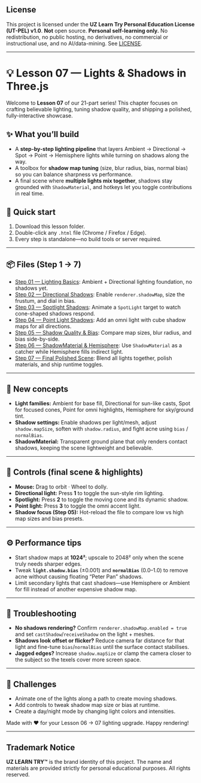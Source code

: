 ## License
This project is licensed under the **UZ Learn Try Personal Education License (UT-PEL) v1.0**.
**Not** open source. **Personal self-learning only.** No redistribution, no public hosting, no derivatives, no commercial or instructional use, and no AI/data-mining. See [LICENSE](../LICENSE).

---

# 💡 Lesson 07 — Lights & Shadows in Three.js

Welcome to **Lesson 07** of our 21-part series! This chapter focuses on crafting believable lighting, tuning shadow quality, and shipping a polished, fully-interactive showcase.

## ✨ What you’ll build
- A **step-by-step lighting pipeline** that layers Ambient → Directional → Spot → Point → Hemisphere lights while turning on shadows along the way.
- A toolbox for **shadow map tuning** (size, blur radius, bias, normal bias) so you can balance sharpness vs performance.
- A final scene where **multiple lights mix together**, shadows stay grounded with `ShadowMaterial`, and hotkeys let you toggle contributions in real time.

## 🚀 Quick start
1. Download this lesson folder.
2. Double-click any `.html` file (Chrome / Firefox / Edge).
3. Every step is standalone—no build tools or server required.

---

## 📦 Files (Step 1 → 7)
- [Step 01 — Lighting Basics](./07-01-Lighting-basics.html): Ambient + Directional lighting foundation, no shadows yet.
- [Step 02 — Directional Shadows](./07-02-Directional-shadows.html): Enable `renderer.shadowMap`, size the frustum, and dial in bias.
- [Step 03 — Spotlight Shadows](./07-03-Spotlight-shadows.html): Animate a `SpotLight` target to watch cone-shaped shadows respond.
- [Step 04 — Point Light Shadows](./07-04-Pointlight-shadows.html): Add an omni light with cube shadow maps for all directions.
- [Step 05 — Shadow Quality & Bias](./07-05-Shadow-quality-and-bias.html): Compare map sizes, blur radius, and bias side-by-side.
- [Step 06 — ShadowMaterial & Hemisphere](./07-06-ShadowMaterial-and-Hemisphere.html): Use `ShadowMaterial` as a catcher while Hemisphere fills indirect light.
- [Step 07 — Final Polished Scene](./07-07-Final.html): Blend all lights together, polish materials, and ship runtime toggles.

---

## 🧠 New concepts
- **Light families:** Ambient for base fill, Directional for sun-like casts, Spot for focused cones, Point for omni highlights, Hemisphere for sky/ground tint.
- **Shadow settings:** Enable shadows per light/mesh, adjust `shadow.mapSize`, soften with `shadow.radius`, and fight acne using `bias` / `normalBias`.
- **ShadowMaterial:** Transparent ground plane that only renders contact shadows, keeping the scene lightweight and believable.

---

## 🎹 Controls (final scene & highlights)
- **Mouse:** Drag to orbit · Wheel to dolly.
- **Directional light:** Press **1** to toggle the sun-style rim lighting.
- **Spotlight:** Press **2** to toggle the moving cone and its dynamic shadow.
- **Point light:** Press **3** to toggle the omni accent light.
- **Shadow focus (Step 05):** Hot-reload the file to compare low vs high map sizes and bias presets.

---

## ⚙️ Performance tips
- Start shadow maps at **1024²**; upscale to 2048² only when the scene truly needs sharper edges.
- Tweak **`light.shadow.bias`** (±0.001) and **`normalBias`** (0.0–1.0) to remove acne without causing floating “Peter Pan” shadows.
- Limit secondary lights that cast shadows—use Hemisphere or Ambient for fill instead of another expensive shadow map.

---

## 🧩 Troubleshooting
- **No shadows rendering?** Confirm `renderer.shadowMap.enabled = true` and set `castShadow`/`receiveShadow` on the light + meshes.
- **Shadows look offset or flicker?** Reduce camera far distance for that light and fine-tune `bias`/`normalBias` until the surface contact stabilises.
- **Jagged edges?** Increase `shadow.mapSize` or clamp the camera closer to the subject so the texels cover more screen space.

---

## 💪 Challenges
- Animate one of the lights along a path to create moving shadows.
- Add controls to tweak shadow map size or bias at runtime.
- Create a day/night mode by changing light colors and intensities.

Made with ❤️ for your Lesson 06 → 07 lighting upgrade.
Happy rendering!

---

## Trademark Notice

**UZ LEARN TRY™** is the brand identity of this project.
The name and materials are provided strictly for personal educational purposes.
All rights reserved.
